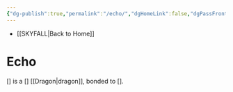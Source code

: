 ```yaml
---
{"dg-publish":true,"permalink":"/echo/","dgHomeLink":false,"dgPassFrontmatter":false}
---
```


- [[SKYFALL|Back to Home]]

# Echo
[] is a [] [[Dragon|dragon]], bonded to [].
